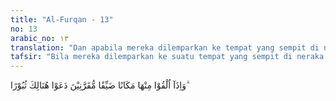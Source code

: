 ```yaml
---
title: "Al-Furqan - 13"
no: 13
arabic_no: ١٣
translation: "Dan apabila mereka dilemparkan ke tempat yang sempit di neraka dengan dibelenggu, mereka di sana berteriak mengharapkan kebinasaan."
tafsir: "Bila mereka dilemparkan ke suatu tempat yang sempit di neraka itu dengan tangan terbelenggu di sanalah mereka akan berseru \"Celakalah aku! Kenapa aku dahulu mengacuhkan petunjuk yang diturunkan Allah dengan perantaraan Rasul-Nya, kenapa aku membantah dan menolaknya benar-benar aku ini seorang yang celaka.\""
---
```

وَاِذَآ اُلْقُوْا مِنْهَا مَكَانًا ضَيِّقًا مُّقَرَّنِيْنَ دَعَوْا هُنَالِكَ ثُبُوْرًا ۗ